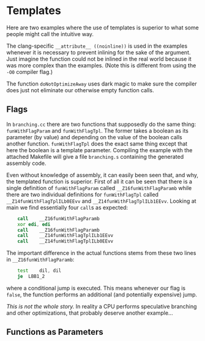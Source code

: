 # Templates
Here are two examples where the use of templates is superior to what some people
might call the intuitive way.

The clang-specific `__attribute__ ((noinline))` is used in the examples
whenever it is necessary to prevent inlining for the sake of the argument. Just
imagine the function could not be inlined in the real world because it was more
complex than the examples. (Note this is different from using the `-O0` compiler
flag.)

The function `doNotOptimizeAway` uses dark magic to make sure the compiler does
just not eliminate our otherwise empty function calls.

## Flags
In `branching.cc` there are two functions that supposedly do the same thing:
`funWithFlagParam` and `funWithFlagTpl`. The former takes a boolean as its
parameter (by value) and depending on the value of the boolean calls another
function. `funWithFlagTpl` does the exact same thing except that here the
boolean is a template parameter. 
Compiling the example with the attached Makefile will give a file `branching.s`
containing the generated assembly code.

Even without knowledge of assembly, it can easily been seen that, and why, the
templated function is superior. First of all it can be seen that there is a
single definition of `funWithFlagParam` called `__Z16funWithFlagParamb` while
there are two individual definitions for `funWithFlagTpl` called
`__Z14funWithFlagTplILb0EEvv` and `__Z14funWithFlagTplILb1EEvv`. Looking at main
we find essentially four `call`s as expected:

```asm
	call	__Z16funWithFlagParamb
	xor	edi, edi
	call	__Z16funWithFlagParamb
	call	__Z14funWithFlagTplILb1EEvv
	call	__Z14funWithFlagTplILb0EEvv
```

The important difference in the actual functions stems from these two lines in
`__Z16funWithFlagParamb`:
```asm
	test	dil, dil
	je	LBB1_2
```
where a conditional jump is executed. This means whenever our flag is `false`,
the function performs an additional (and potentially expensive) jump.

_This is not the whole story._ In reality a CPU performs speculative branching
and other optimizations, that probably deserve another example...


## Functions as Parameters
